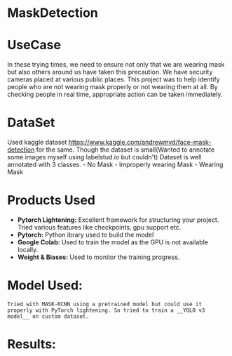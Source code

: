 # MaskDetection
# UseCase 
In these trying times, we need to ensure not only that we are wearing mask but also others around us have taken this precaution. We have security cameras placed at various public places. This project was to help identify people who are not wearing mask properly or not wearing them at all. By checking people in real time, appropriate action can be taken immediately.

# DataSet 
Used kaggle dataset https://www.kaggle.com/andrewmvd/face-mask-detection for  the same. 
Though the dataset is small(Wanted to annotate some images myself using labelstud.io but couldn't)
Dataset is well annotated with 3 classes. 
    - No Mask 
    - Improperly wearing Mask 
    - Wearing Mask

# Products Used 
   * **Pytorch Lightening:** Excellent framework for structuring your project. Tried various features              like checkpoints, gpu support etc.
   * **Pytorch:** Python ibrary used to build the model
   * **Google Colab:** Used to train the model as the GPU is not available locally.
   * **Weight & Biases:** Used to monitor the training progress.

# Model Used: 
    Tried with MASK-RCNN using a pretrained model but could use it properly with PyTorch lightening. So tried to train a __YOLO v3 model__ on custom dataset. 

# Results:

